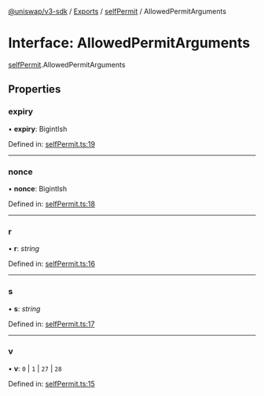 [@uniswap/v3-sdk](../README.md) / [Exports](../modules.md) / [selfPermit](../modules/selfpermit.md) / AllowedPermitArguments

# Interface: AllowedPermitArguments

[selfPermit](../modules/selfpermit.md).AllowedPermitArguments

## Properties

### expiry

• **expiry**: BigintIsh

Defined in: [selfPermit.ts:19](https://github.com/Uniswap/uniswap-v3-sdk/blob/c42b4d4/src/selfPermit.ts#L19)

___

### nonce

• **nonce**: BigintIsh

Defined in: [selfPermit.ts:18](https://github.com/Uniswap/uniswap-v3-sdk/blob/c42b4d4/src/selfPermit.ts#L18)

___

### r

• **r**: *string*

Defined in: [selfPermit.ts:16](https://github.com/Uniswap/uniswap-v3-sdk/blob/c42b4d4/src/selfPermit.ts#L16)

___

### s

• **s**: *string*

Defined in: [selfPermit.ts:17](https://github.com/Uniswap/uniswap-v3-sdk/blob/c42b4d4/src/selfPermit.ts#L17)

___

### v

• **v**: ``0`` \| ``1`` \| ``27`` \| ``28``

Defined in: [selfPermit.ts:15](https://github.com/Uniswap/uniswap-v3-sdk/blob/c42b4d4/src/selfPermit.ts#L15)
